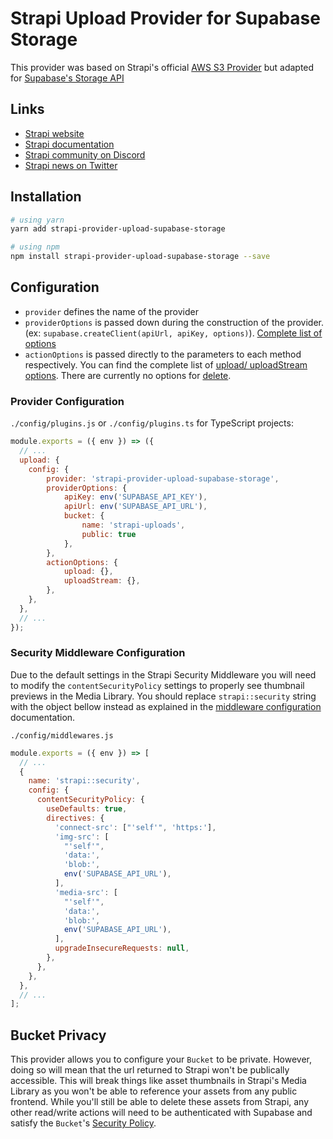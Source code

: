 # Strapi Upload Provider for Supabase Storage

This provider was based on Strapi's official [AWS S3 Provider](https://github.com/strapi/strapi/tree/master/packages/providers/upload-aws-s3) but adapted for [Supabase's Storage API](https://supabase.com/docs/guides/storage)

## Links 

- [Strapi website](https://strapi.io/)
- [Strapi documentation](https://docs.strapi.io/)
- [Strapi community on Discord](https://discord.strapi.io/)
- [Strapi news on Twitter](https://twitter.com/strapijs)

## Installation

```bash
# using yarn
yarn add strapi-provider-upload-supabase-storage

# using npm
npm install strapi-provider-upload-supabase-storage --save
```

## Configuration

- `provider` defines the name of the provider
- `providerOptions` is passed down during the construction of the provider. (ex: `supabase.createClient(apiUrl, apiKey, options)`). [Complete list of options](https://supabase.com/docs/reference/javascript/initializing)
- `actionOptions` is passed directly to the parameters to each method respectively. You can find the complete list of [upload/ uploadStream options](https://supabase.com/docs/reference/javascript/storage-from-upload). There are currently no options for [delete](https://supabase.com/docs/reference/javascript/storage-from-remove).

### Provider Configuration

`./config/plugins.js` or `./config/plugins.ts` for TypeScript projects:

```js
module.exports = ({ env }) => ({
  // ...
  upload: {
    config: {
        provider: 'strapi-provider-upload-supabase-storage',
        providerOptions: {
            apiKey: env('SUPABASE_API_KEY'),
            apiUrl: env('SUPABASE_API_URL'),
            bucket: {
                name: 'strapi-uploads',
                public: true
            },
        },
        actionOptions: {
            upload: {},
            uploadStream: {},
        },
    },
  },
  // ...
});
```

### Security Middleware Configuration

Due to the default settings in the Strapi Security Middleware you will need to modify the `contentSecurityPolicy` settings to properly see thumbnail previews in the Media Library. You should replace `strapi::security` string with the object bellow instead as explained in the [middleware configuration](https://docs.strapi.io/developer-docs/latest/setup-deployment-guides/configurations/required/middlewares.html#loading-order) documentation.

`./config/middlewares.js`

```js
module.exports = ({ env }) => [
  // ...
  {
    name: 'strapi::security',
    config: {
      contentSecurityPolicy: {
        useDefaults: true,
        directives: {
          'connect-src': ["'self'", 'https:'],
          'img-src': [
            "'self'",
            'data:',
            'blob:',
            env('SUPABASE_API_URL'),
          ],
          'media-src': [
            "'self'",
            'data:',
            'blob:',
            env('SUPABASE_API_URL'),
          ],
          upgradeInsecureRequests: null,
        },
      },
    },
  },
  // ...
];
```

## Bucket Privacy

This provider allows you to configure your `Bucket` to be private. However, doing so will mean that the url returned to Strapi won't be publically accessible. This will break things like asset thumbnails in Strapi's Media Library as you won't be able to reference your assets from any public frontend. While you'll still be able to delete these assets from Strapi, any other read/write actions will need to be authenticated with Supabase and satisfy the `Bucket`'s [Security Policy](https://supabase.com/docs/guides/storage/access-control#policy-examples). 